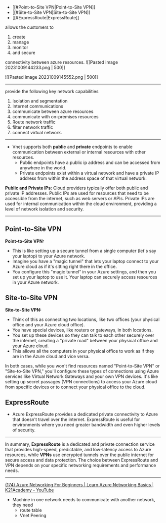 
- [[#Point-to-Site VPN|Point-to-Site VPN]]
- [[#Site-to-Site VPN|Site-to-Site VPN]]
- [[#ExpressRoute|ExpressRoute]]



allows the customers to

1. create
2. manage
3. monitor
4. and secure

connectivity between azure resources.
![[Pasted image 20231009144233.png | 500]]

![[Pasted image 20231009145552.png | 500]]

---

provide the following key network capabilities

1. Isolation and segmentation
2. Internet communications
3. communicate between azure resources
4. communicate with on-premises resources
5. Route network traffic
6. filter network traffic
7. connect virtual network.

---

- Vnet supports both **public** and **private** endpoints to enable communication between external or internal resources with other resources.
	- Public endpoints have a public ip address and can be accessed from anywhere in the world.
	- Private endpoints exist within a virtual network and have a private IP address from within the address space of that virtual network.

**Public and Private IPs:** Cloud providers typically offer both public and private IP addresses. Public IPs are used for resources that need to be accessible from the internet, such as web servers or APIs. Private IPs are used for internal communication within the cloud environment, providing a level of network isolation and security.

---

## Point-to-Site VPN

**Point-to-Site VPN:**
- This is like setting up a secure tunnel from a single computer (let's say your laptop) to your Azure network.
- Imagine you have a "magic tunnel" that lets your laptop connect to your Azure cloud as if it's sitting right there in the office.
- You configure this "magic tunnel" in your Azure settings, and then you set up your laptop to use it. Your laptop can securely access resources in your Azure network.

## Site-to-Site VPN

**Site-to-Site VPN:**
- Think of this as connecting two locations, like two offices (your physical office and your Azure cloud office).
- You have special devices, like routers or gateways, in both locations.
- You set up these devices so they can talk to each other securely over the internet, creating a "private road" between your physical office and your Azure cloud.
- This allows all the computers in your physical office to work as if they are in the Azure cloud and vice versa.

In both cases, while you won't find resources named "Point-to-Site VPN" or "Site-to-Site VPN," you'll configure these types of connections using Azure services like Virtual Network Gateways and your own VPN devices. It's like setting up secret passages (VPN connections) to access your Azure cloud from specific devices or to connect your physical office to the cloud.

## ExpressRoute

- Azure ExpressRoute provides a dedicated private connectivity to Azure that doesn't travel over the internet. ExpressRoute is useful for environments where you need greater bandwidth and even higher levels of security.

---

In summary, **ExpressRoute** is a dedicated and private connection service that provides high-speed, predictable, and low-latency access to Azure resources, while **VPNs** use encrypted tunnels over the public internet for secure access and data protection. The choice between ExpressRoute and VPN depends on your specific networking requirements and performance needs.


---

[(174) Azure Networking For Beginners | Learn Azure Networking Basics | K21Academy - YouTube](https://www.youtube.com/watch?v=feQvnIUJ3Iw)

- Machine in one network needs to communicate with another network, they need
	- route table
	- Vnet Peering